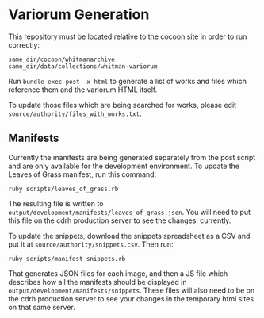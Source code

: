# Variorum Generation

This repository must be located relative to the cocoon site in order to run correctly:

```
same_dir/cocoon/whitmanarchive
same_dir/data/collections/whitman-variorum
```

Run `bundle exec post -x html` to generate a list of works and files which reference them and the variorum HTML itself.

To update those files which are being searched for works, please edit `source/authority/files_with_works.txt`.

## Manifests

Currently the manifests are being generated separately from the post script and are only available for the development environment. To update the Leaves of Grass manifest, run this command:

```
ruby scripts/leaves_of_grass.rb
```

The resulting file is written to `output/development/manifests/leaves_of_grass.json`. You will need to put this file on the cdrh production server to see the changes, currently.

To update the snippets, download the snippets spreadsheet as a CSV and put it at `source/authority/snippets.csv`. Then run:

```
ruby scripts/manifest_snippets.rb
```

That generates JSON files for each image, and then a JS file which describes how all the manifests should be displayed in `output/development/manifests/snippets`. These files will also need to be on the cdrh production server to see your changes in the temporary html sites on that same server.
